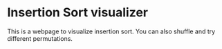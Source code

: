 # Insertion Sort visualizer
This is a webpage to visualize insertion sort. You can also shuffle and try
different permutations.